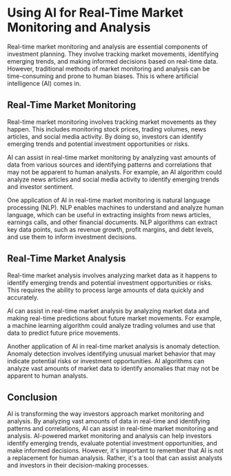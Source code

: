 Using AI for Real-Time Market Monitoring and Analysis
====================================================================================================================

Real-time market monitoring and analysis are essential components of investment planning. They involve tracking market movements, identifying emerging trends, and making informed decisions based on real-time data. However, traditional methods of market monitoring and analysis can be time-consuming and prone to human biases. This is where artificial intelligence (AI) comes in.

Real-Time Market Monitoring
---------------------------

Real-time market monitoring involves tracking market movements as they happen. This includes monitoring stock prices, trading volumes, news articles, and social media activity. By doing so, investors can identify emerging trends and potential investment opportunities or risks.

AI can assist in real-time market monitoring by analyzing vast amounts of data from various sources and identifying patterns and correlations that may not be apparent to human analysts. For example, an AI algorithm could analyze news articles and social media activity to identify emerging trends and investor sentiment.

One application of AI in real-time market monitoring is natural language processing (NLP). NLP enables machines to understand and analyze human language, which can be useful in extracting insights from news articles, earnings calls, and other financial documents. NLP algorithms can extract key data points, such as revenue growth, profit margins, and debt levels, and use them to inform investment decisions.

Real-Time Market Analysis
-------------------------

Real-time market analysis involves analyzing market data as it happens to identify emerging trends and potential investment opportunities or risks. This requires the ability to process large amounts of data quickly and accurately.

AI can assist in real-time market analysis by analyzing market data and making real-time predictions about future market movements. For example, a machine learning algorithm could analyze trading volumes and use that data to predict future price movements.

Another application of AI in real-time market analysis is anomaly detection. Anomaly detection involves identifying unusual market behavior that may indicate potential risks or investment opportunities. AI algorithms can analyze vast amounts of market data to identify anomalies that may not be apparent to human analysts.

Conclusion
----------

AI is transforming the way investors approach market monitoring and analysis. By analyzing vast amounts of data in real-time and identifying patterns and correlations, AI can assist in real-time market monitoring and analysis. AI-powered market monitoring and analysis can help investors identify emerging trends, evaluate potential investment opportunities, and make informed decisions. However, it's important to remember that AI is not a replacement for human analysis. Rather, it's a tool that can assist analysts and investors in their decision-making processes.
